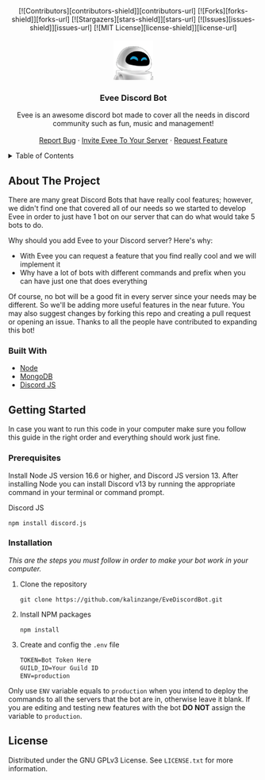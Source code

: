 <div id="top"></div>

<!-- PROJECT SHIELDS -->
<div align="center">
  [![Contributors][contributors-shield]][contributors-url]
  [![Forks][forks-shield]][forks-url]
  [![Stargazers][stars-shield]][stars-url]
  [![Issues][issues-shield]][issues-url]
  [![MIT License][license-shield]][license-url]
</div>

<!-- PROJECT LOGO -->
<br />
<div align="center">
  <a href="">
    <img src="assets/evee.png" alt="Logo" width="80" height="80">
  </a>

  <h3 align="center">Evee Discord Bot</h3>

  <p align="center">
    Evee is an awesome discord bot made to cover all the needs in discord community such as fun, music and management!
    <br />
    <br />
    <a href="https://github.com/diogodeese/Evee/issues">Report Bug</a>
    ·
    <a href="https://discord.com/api/oauth2/authorize?client_id=775530325572976640&permissions=8&scope=bot">Invite Evee To Your Server</a>
    ·
    <a href="https://github.com/diogodeese/Evee/issues">Request Feature</a>
  </p>
</div>


<!-- TABLE OF CONTENTS -->
<details>
  <summary>Table of Contents</summary>
  <ol>
    <li>
      <a href="#about-the-project">About The Project</a>
      <ul>
        <li><a href="#built-with">Built With</a></li>
      </ul>
    </li>
    <li>
      <a href="#getting-started">Getting Started</a>
      <ul>
        <li><a href="#prerequisites">Prerequisites</a></li>
        <li><a href="#installation">Installation</a></li>
      </ul>
    </li>
    <li><a href="#license">License</a></li>
  </ol>
</details>


<!-- ABOUT THE PROJECT -->
## About The Project

There are many great Discord Bots that have really cool features; however, we didn't find one that covered all of our needs so we started to develop Evee in order to just have 1 bot on our server that can do what would take 5 bots to do.

Why should you add Evee to your Discord server? Here's why:
* With Evee you can request a feature that you find really cool and we will implement it
* Why have a lot of bots with different commands and prefix when you can have just one that does everything

Of course, no bot will be a good fit in every server since your needs may be different. So we'll be adding more useful features in the near future. You may also suggest changes by forking this repo and creating a pull request or opening an issue. Thanks to all the people have contributed to expanding this bot!


<!-- BUILT WITH -->
### Built With

* [Node](https://nodejs.org/)
* [MongoDB](https://www.mongodb.com/)
* [Discord JS](https://discord.js.org/)


<!-- GETTING STARTED -->
## Getting Started

In case you want to run this code in your computer make sure you follow this guide in the right order and everything should work just fine.


<!-- PREREQUISITES -->
### Prerequisites

Install Node JS version 16.6 or higher, and Discord JS version 13. After installing Node you can install Discord v13 by running the appropriate command in your terminal or command prompt.

Discord JS

```
npm install discord.js
```


<!-- INSTALLATION -->
### Installation

_This are the steps you must follow in order to make your bot work in your computer._

1. Clone the repository
   ```
   git clone https://github.com/kalinzange/EveDiscordBot.git
   ```
2. Install NPM packages
   ```
   npm install
   ```
3. Create and config the `.env` file   
   ```
   TOKEN=Bot Token Here
   GUILD_ID=Your Guild ID
   ENV=production
   ```
Only use `ENV` variable equals to `production` when you intend to deploy the commands to all the servers that the bot are in, otherwise leave it blank. If you are editing and testing new features with the bot **DO NOT** assign the variable to `production`.  

<!-- LICENSE -->
## License

Distributed under the GNU GPLv3 License. See `LICENSE.txt` for more information.


<!-- MARKDOWN LINKS & IMAGES -->
<!-- https://www.markdownguide.org/basic-syntax/#reference-style-links -->
[contributors-shield]: https://img.shields.io/github/contributors/diogodeese/Evee.svg?style=for-the-badge
[contributors-url]: https://github.com/diogodeese/Evee/graphs/contributors
[forks-shield]: https://img.shields.io/github/forks/diogodeese/Evee.svg?style=for-the-badge
[forks-url]: https://github.com/diogodeese/Evee/network/members
[stars-shield]: https://img.shields.io/github/stars/diogodeese/Evee.svg?style=for-the-badge
[stars-url]: https://github.com/diogodeese/Evee/stargazers
[issues-shield]: https://img.shields.io/github/issues/diogodeese/Evee.svg?style=for-the-badge
[issues-url]: https://github.com/diogodeese/Evee/issues
[license-shield]: https://img.shields.io/github/license/diogodeese/Evee.svg?style=for-the-badge
[license-url]: https://github.com/diogodeese/Evee/blob/main/LICENSE
